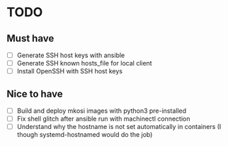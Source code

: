 # TODO

## Must have

- [ ] Generate SSH host keys with ansible
- [ ] Generate SSH known hosts\_file for local client
- [ ] Install OpenSSH with SSH host keys

## Nice to have

- [ ] Build and deploy mkosi images with python3 pre-installed
- [ ] Fix shell glitch after ansible run with machinectl connection
- [ ] Understand why the hostname is not set automatically in containers (I though systemd-hostnamed would do the job)
